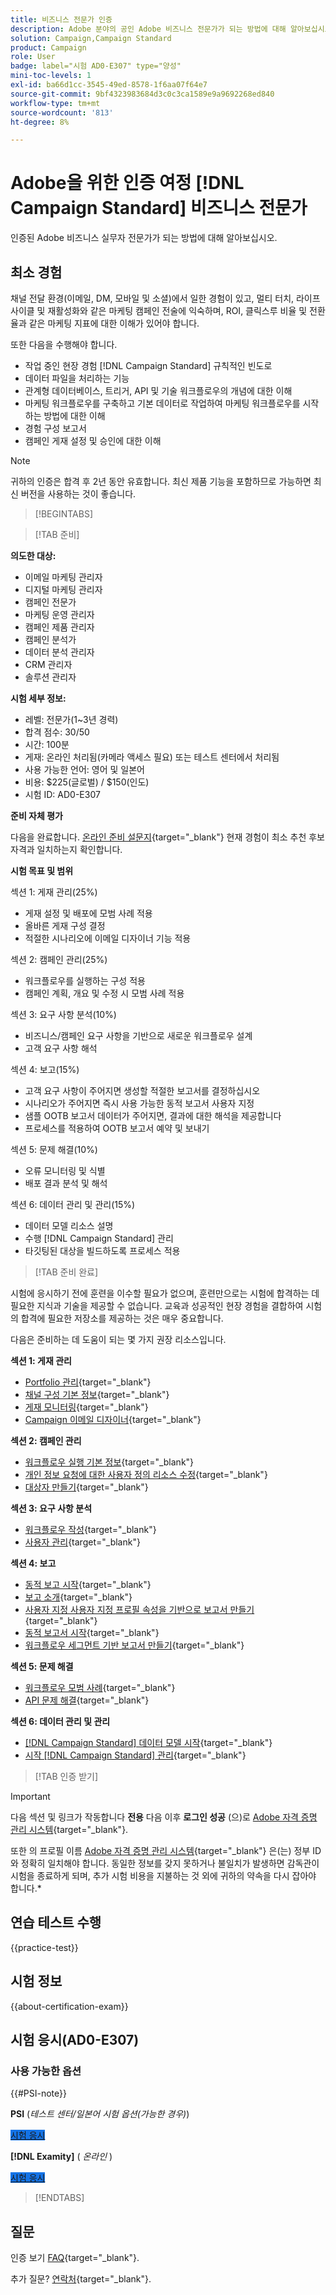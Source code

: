```yaml
---
title: 비즈니스 전문가 인증
description: Adobe 분야의 공인 Adobe 비즈니스 전문가가 되는 방법에 대해 알아보십시오. [!DNL Campaign Standard]
solution: Campaign,Campaign Standard
product: Campaign
role: User
badge: label="시험 AD0-E307" type="양성"
mini-toc-levels: 1
exl-id: ba66d1cc-3545-49ed-8578-1f6aa07f64e7
source-git-commit: 9bf4323983684d3c0c3ca1589e9a9692268ed840
workflow-type: tm+mt
source-wordcount: '813'
ht-degree: 8%

---
```


# Adobe을 위한 인증 여정 [!DNL Campaign Standard] 비즈니스 전문가

인증된 Adobe 비즈니스 실무자 전문가가 되는 방법에 대해 알아보십시오.

## 최소 경험

채널 전달 환경(이메일, DM, 모바일 및 소셜)에서 일한 경험이 있고, 멀티 터치, 라이프 사이클 및 재활성화와 같은 마케팅 캠페인 전술에 익숙하며, ROI, 클릭스루 비율 및 전환율과 같은 마케팅 지표에 대한 이해가 있어야 합니다.

또한 다음을 수행해야 합니다.

* 작업 중인 현장 경험 [!DNL Campaign Standard] 규칙적인 빈도로
* 데이터 파일을 처리하는 기능
* 관계형 데이터베이스, 트리거, API 및 기술 워크플로우의 개념에 대한 이해
* 마케팅 워크플로우를 구축하고 기본 데이터로 작업하여 마케팅 워크플로우를 시작하는 방법에 대한 이해
* 경험 구성 보고서
* 캠페인 게재 설정 및 승인에 대한 이해

>[!NOTE]
>
>귀하의 인증은 합격 후 2년 동안 유효합니다. 최신 제품 기능을 포함하므로 가능하면 최신 버전을 사용하는 것이 좋습니다.

>[!BEGINTABS]

>[!TAB 준비]

**의도한 대상:**

* 이메일 마케팅 관리자
* 디지털 마케팅 관리자
* 캠페인 전문가
* 마케팅 운영 관리자
* 캠페인 제품 관리자
* 캠페인 분석가
* 데이터 분석 관리자
* CRM 관리자
* 솔루션 관리자

**시험 세부 정보:**

* 레벨: 전문가(1~3년 경력)
* 합격 점수: 30/50
* 시간: 100분
* 게재: 온라인 처리됨(카메라 액세스 필요) 또는 테스트 센터에서 처리됨
* 사용 가능한 언어: 영어 및 일본어
* 비용: $225(글로벌) / $150(인도)
* 시험 ID: AD0-E307

**준비 자체 평가**

다음을 완료합니다. [온라인 준비 설문지](https://scorpion.caveon.com/launchpad/ad-q-e129-readiness-questionnaire-for-adobe-aem-assets-developer-professional-exam-copy-nxam4m/ad-q-e307-readiness-questionnaire-for-adobe-campaign-standard-business-practitioner-expert-exam){target="_blank"} 현재 경험이 최소 추천 후보 자격과 일치하는지 확인합니다.

**시험 목표 및 범위**

섹션 1: 게재 관리(25%)

* 게재 설정 및 배포에 모범 사례 적용
* 올바른 게재 구성 결정
* 적절한 시나리오에 이메일 디자이너 기능 적용

섹션 2: 캠페인 관리(25%)

* 워크플로우를 실행하는 구성 적용
* 캠페인 계획, 개요 및 수정 시 모범 사례 적용

섹션 3: 요구 사항 분석(10%)

* 비즈니스/캠페인 요구 사항을 기반으로 새로운 워크플로우 설계
* 고객 요구 사항 해석

섹션 4: 보고(15%)

* 고객 요구 사항이 주어지면 생성할 적절한 보고서를 결정하십시오
* 시나리오가 주어지면 즉시 사용 가능한 동적 보고서 사용자 지정
* 샘플 OOTB 보고서 데이터가 주어지면, 결과에 대한 해석을 제공합니다
* 프로세스를 적용하여 OOTB 보고서 예약 및 보내기

섹션 5: 문제 해결(10%)

* 오류 모니터링 및 식별
* 배포 결과 분석 및 해석

섹션 6: 데이터 관리 및 관리(15%)

* 데이터 모델 리소스 설명
* 수행 [!DNL Campaign Standard] 관리
* 타깃팅된 대상을 빌드하도록 프로세스 적용

>[!TAB 준비 완료]

시험에 응시하기 전에 훈련을 이수할 필요가 없으며, 훈련만으로는 시험에 합격하는 데 필요한 지식과 기술을 제공할 수 없습니다. 교육과 성공적인 현장 경험을 결합하여 시험의 합격에 필요한 저장소를 제공하는 것은 매우 중요합니다.

다음은 준비하는 데 도움이 되는 몇 가지 권장 리소스입니다.

**섹션 1: 게재 관리**

* [Portfolio 관리](https://one.workfront.com/s/document-item?bundleId=the-new-workfront-experience&amp;topicId=Content%2FManage_work%2FPortfolios%2F_portfolio-management-overview.htm&amp;_LANG=en){target="_blank"}
* [채널 구성 기본 정보](https://experienceleague.adobe.com/docs/campaign-standard/using/administrating/configuring-channels/about-channel-configuration.html){target="_blank"}
* [게재 모니터링](https://experienceleague.adobe.com/docs/campaign-standard/using/testing-and-sending/monitoring-messages/monitoring-a-delivery.html?lang=ko){target="_blank"}
* [Campaign 이메일 디자이너](https://experienceleague.adobe.com/docs/campaign-standard/using/designing-content/designing-content-in-adobe-campaign.html){target="_blank"}

**섹션 2: 캠페인 관리**

* [워크플로우 실행 기본 정보](https://experienceleague.adobe.com/docs/campaign-standard/using/managing-processes-and-data/executing-a-workflow/about-workflow-execution.html){target="_blank"}
* [개인 정보 요청에 대한 사용자 정의 리소스 수정](https://experienceleague.adobe.com/docs/campaign-standard-learn/tutorials/privacy/custom-resources-for-privacy-requests.html){target="_blank"}
* [대상자 만들기](https://experienceleague.adobe.com/docs/campaign-standard/using/profiles-and-audiences/managing-audiences/creating-audiences.html){target="_blank"}

**섹션 3: 요구 사항 분석**

* [워크플로우 작성](https://experienceleague.adobe.com/docs/campaign-standard/using/managing-processes-and-data/workflow-general-operation/building-a-workflow.html){target="_blank"}
* [사용자 관리](https://experienceleague.adobe.com/docs/campaign-standard/using/administrating/users-and-security/users-management.html){target="_blank"}

**섹션 4: 보고**

* [동적 보고 시작](https://experienceleague.adobe.com/docs/campaign-standard/using/reporting/about-reporting/about-dynamic-reports.html){target="_blank"}
* [보고 소개](https://experienceleague.adobe.com/docs/campaign-standard-learn/tutorials/getting-started/reporting-with-adobe-campaign-introduction.html){target="_blank"}
* [사용자 지정 사용자 지정 프로필 속성을 기반으로 보고서 만들기](https://experienceleague.adobe.com/docs/campaign-standard-learn/tutorials/reporting/custom-profile-attributes-dynamic-reports.html){target="_blank"}
* [동적 보고서 시작](https://experienceleague.adobe.com/docs/campaign-standard/using/reporting/about-reporting/about-dynamic-reports.html){target="_blank"}
* [워크플로우 세그먼트 기반 보고서 만들기](https://experienceleague.adobe.com/docs/campaign-standard/using/reporting/customizing-reports/creating-a-report-workflow-segment.html){target="_blank"}

**섹션 5: 문제 해결**

* [워크플로우 모범 사례](https://experienceleague.adobe.com/docs/campaign-standard/using/managing-processes-and-data/workflow-general-operation/best-practices-workflows.html?lang=ko){target="_blank"}
* [API 문제 해결](https://experienceleague.adobe.com/docs/campaign-standard/using/working-with-apis/troubleshooting.html){target="_blank"}

**섹션 6: 데이터 관리 및 관리**

* [ [!DNL Campaign Standard] 데이터 모델 시작](https://experienceleague.adobe.com/docs/campaign-standard/using/developing/get-started-data-model.html){target="_blank"}
* [시작 [!DNL Campaign Standard] 관리](https://experienceleague.adobe.com/docs/campaign-standard/using/administrating/get-started-campaign-administration.html){target="_blank"}

>[!TAB 인증 받기]

>[!IMPORTANT]
>
>다음 섹션 및 링크가 작동합니다 **전용**  다음 이후 **로그인 성공** (으)로 [Adobe 자격 증명 관리 시스템](https://www.certmetrics.com/adobe){target="_blank"}.
>
>또한 의 프로필 이름 [Adobe 자격 증명 관리 시스템](https://www.certmetrics.com/adobe){target="_blank"} 은(는) 정부 ID와 정확히 일치해야 합니다. 동일한 정보를 갖지 못하거나 불일치가 발생하면 감독관이 시험을 종료하게 되며, 추가 시험 비용을 지불하는 것 외에 귀하의 약속을 다시 잡아야 합니다.*

## 연습 테스트 수행

{{practice-test}}

## 시험 정보

{{about-certification-exam}}

## 시험 응시(AD0-E307)

### 사용 가능한 옵션

{{#PSI-note}}

**PSI** (*테스트 센터/일본어 시험 옵션(가능한 경우)*)

<a href="https://www.certmetrics.com/adobe/candidate/psi_sso_adobe.aspx?redir=yes&amp;ec=AD0-E307" target="_blank" class="spectrum-Button spectrum-Button--fill spectrum-Button--accent spectrum-Button--sizeM is-margin-bottom-big-big at-element-click-tracking" style="background-color:#1473E6">

<span class="spectrum-Button-label has-no-wrap">
   시험 응시
</span>
</a>

**[!DNL Examity]** ( *온라인* )

<a href="https://www.certmetrics.com/adobe/candidate/examity_sso.aspx?eid=AD0-E307" target="_blank" class="spectrum-Button spectrum-Button--fill spectrum-Button--accent spectrum-Button--sizeM is-margin-bottom-big-big at-element-click-tracking" style="background-color:#1473E6">

<span class="spectrum-Button-label has-no-wrap">
   시험 응시
</span>
</a>

>[!ENDTABS]

## 질문

인증 보기 [FAQ](https://experienceleague.adobe.com/docs/certification/certification/faq.html){target="_blank"}.

추가 질문? [연락처](mailto:certif@adobe.com){target="_blank"}.
